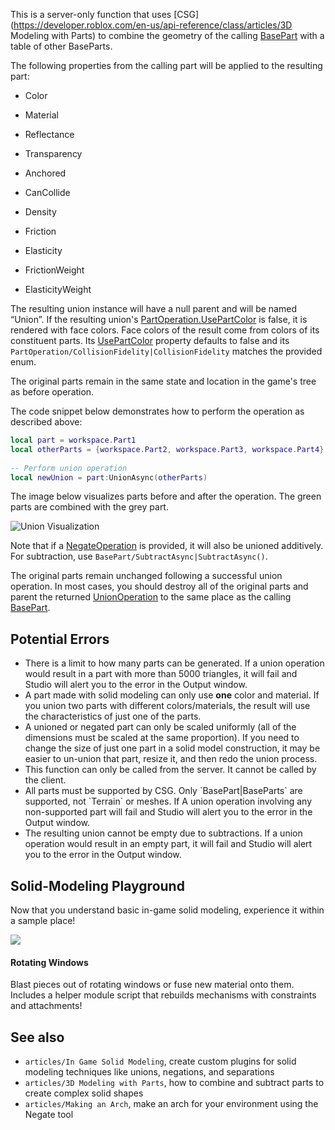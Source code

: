 This is a server-only function that uses [CSG](https://developer.roblox.com/en-us/api-reference/class/articles/3D Modeling with Parts) to combine the geometry of the calling [BasePart](https://developer.roblox.com/en-us/api-reference/class/BasePart) with a table of other BaseParts.

  
The following properties from the calling part will be applied to the resulting part:

*   Color
*   Material
*   Reflectance
*   Transparency

*   Anchored
*   CanCollide
*   Density
*   Friction

*   Elasticity
*   FrictionWeight
*   ElasticityWeight

The resulting union instance will have a null parent and will be named “Union”. If the resulting union's [PartOperation.UsePartColor](https://developer.roblox.com/en-us/api-reference/property/PartOperation/UsePartColor) is false, it is rendered with face colors. Face colors of the result come from colors of its constituent parts. Its [UsePartColor](https://developer.roblox.com/en-us/api-reference/property/PartOperation/UsePartColor) property defaults to false and its `PartOperation/CollisionFidelity|CollisionFidelity` matches the provided enum.

The original parts remain in the same state and location in the game's tree as before operation.

The code snippet below demonstrates how to perform the operation as described above:

```lua
local part = workspace.Part1
local otherParts = {workspace.Part2, workspace.Part3, workspace.Part4}
 
-- Perform union operation
local newUnion = part:UnionAsync(otherParts)
``` 

The image below visualizes parts before and after the operation. The green parts are combined with the grey part.

![Union Visualization](https://developer.roblox.com/assets/bltca314c0a724d0212/UnionAsync.jpg)

Note that if a [NegateOperation](https://developer.roblox.com/en-us/api-reference/class/NegateOperation) is provided, it will also be unioned additively. For subtraction, use `BasePart/SubtractAsync|SubtractAsync()`.

The original parts remain unchanged following a successful union operation. In most cases, you should destroy all of the original parts and parent the returned [UnionOperation](https://developer.roblox.com/en-us/api-reference/class/UnionOperation) to the same place as the calling [BasePart](https://developer.roblox.com/en-us/api-reference/class/BasePart).

Potential Errors
----------------

*   There is a limit to how many parts can be generated. If a union operation would result in a part with more than 5000 triangles, it will fail and Studio will alert you to the error in the Output window.
*   A part made with solid modeling can only use **one** color and material. If you union two parts with different colors/materials, the result will use the characteristics of just one of the parts.
*   A unioned or negated part can only be scaled uniformly (all of the dimensions must be scaled at the same proportion). If you need to change the size of just one part in a solid model construction, it may be easier to un-union that part, resize it, and then redo the union process.
*   This function can only be called from the server. It cannot be called by the client.
*   All parts must be supported by CSG. Only \`BasePart|BaseParts\` are supported, not \`Terrain\` or meshes. If A union operation involving any non-supported part will fail and Studio will alert you to the error in the Output window.
*   The resulting union cannot be empty due to subtractions. If a union operation would result in an empty part, it will fail and Studio will alert you to the error in the Output window.

Solid-Modeling Playground
-------------------------

Now that you understand basic in-game solid modeling, experience it within a sample place!

[![](https://developer.roblox.com/assets/blt5a9c2e3521e643da/In-Game-CSG-Playground1.jpg)](https://www.roblox.com/games/2309627316/Rotating-Windows)

#### Rotating Windows

Blast pieces out of rotating windows or fuse new material onto them. Includes a helper module script that rebuilds mechanisms with constraints and attachments!

See also
--------

*   `articles/In Game Solid Modeling`, create custom plugins for solid modeling techniques like unions, negations, and separations
*   `articles/3D Modeling with Parts`, how to combine and subtract parts to create complex solid shapes
*   `articles/Making an Arch`, make an arch for your environment using the Negate tool